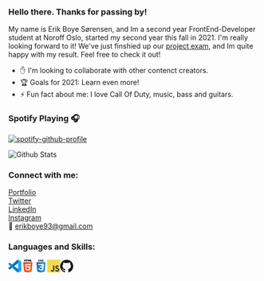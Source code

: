 ### Hello there. Thanks for passing by!




My name is Erik Boye Sørensen, and Im a second year FrontEnd-Developer student at Noroff Oslo, started my second year this fall in 2021. I'm really looking forward to it! We've just finshied up our [project exam](https://elated-curran-68d5fd.netlify.app/ "Erik Exam"), and Im quite happy with my result. Feel free to check it out!

- :raised_hand: I'm looking to collaborate with other contenct creators.
- :trophy: Goals for 2021: Learn even more!
- ⚡ Fun fact about me: I love Call Of Duty, music, bass and guitars.</br>


### Spotify Playing 🎧

[![spotify-github-profile](https://spotify-github-profile.vercel.app/api/view?uid=erik_1337&cover_image=true&theme=natemoo-re)](https://github.com/kittinan/spotify-github-profile)

![Github Stats](https://github-readme-stats.vercel.app/api?username=erikboye&count_private=true&show_icons=true&include_all_commits=true&theme=radical)

### Connect with me:

[Portfolio](https://elastic-shaw-b1a243.netlify.app/)</br>
[Twitter](https://twitter.com/BoyeRensen)</br>
[LinkedIn](https://www.linkedin.com/in/erik-boye-s%C3%B8rensen-40300aa3/)</br>
[Instagram](https://www.instagram.com/erikboye/)</br>
:e-mail: erikboye93@gmail.com



### Languages and Skills:

<img align="left" alt="Visual Studio Code" width="26px" src="https://raw.githubusercontent.com/github/explore/80688e429a7d4ef2fca1e82350fe8e3517d3494d/topics/visual-studio-code/visual-studio-code.png" />
<img align="left" alt="HTML5" width="26px" src="https://raw.githubusercontent.com/github/explore/80688e429a7d4ef2fca1e82350fe8e3517d3494d/topics/html/html.png" />
<img align="left" alt="CSS" width="26px" src="https://raw.githubusercontent.com/github/explore/80688e429a7d4ef2fca1e82350fe8e3517d3494d/topics/css/css.png" />
<img align="left" alt="JavaScript" width="26px" src="https://raw.githubusercontent.com/github/explore/80688e429a7d4ef2fca1e82350fe8e3517d3494d/topics/javascript/javascript.png" />
<img align="left" alt="GitHub" width="26px" src="https://raw.githubusercontent.com/github/explore/78df643247d429f6cc873026c0622819ad797942/topics/github/github.png" />



